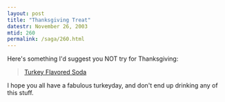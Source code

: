```yaml
---
layout: post
title: "Thanksgiving Treat"
datestr: November 26, 2003
mtid: 260
permalink: /saga/260.html
---
```


Here's something I'd suggest you NOT try for Thanksgiving:
<blockquote><a href="http://news.bbc.co.uk/2/hi/business/3239062.stm" title="BBC News">Turkey Flavored Soda</a></blockquote>

I hope you all have a fabulous turkeyday, and don't end up drinking any of this stuff.

